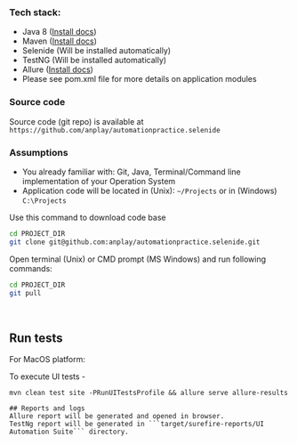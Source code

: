 ### Tech stack:
- Java 8 ([Install docs](https://docs.oracle.com/javase/8/docs/technotes/guides/install/install_overview.html))
- Maven ([Install docs](https://maven.apache.org/install.html))
- Selenide (Will be installed automatically)
- TestNG (Will be installed automatically)
- Allure ([Install docs](https://docs.qameta.io/allure/#_how_to_proceed))
- Please see pom.xml file for more details on application modules

### Source code
Source code (git repo) is available at ```https://github.com/anplay/automationpractice.selenide```

### Assumptions
- You already familiar with: Git, Java, Terminal/Command line implementation of your Operation System
- Application code will be located in (Unix): ```~/Projects``` or in (Windows) ```C:\Projects```

Use this command to download code base
```bash
cd PROJECT_DIR
git clone git@github.com:anplay/automationpractice.selenide.git
```

Open terminal (Unix) or CMD prompt (MS Windows) and run following commands:
```bash
cd PROJECT_DIR
git pull
```
<br>

## Run tests

For MacOS platform:

To execute UI tests -
```
mvn clean test site -PRunUITestsProfile && allure serve allure-results

## Reports and logs
Allure report will be generated and opened in browser.
TestNg report will be generated in ```target/surefire-reports/UI Automation Suite``` directory.

